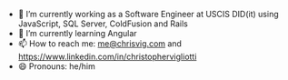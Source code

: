 - 🔭 I’m currently working as a Software Engineer at USCIS DID(it) using JavaScript, SQL Server, ColdFusion and Rails
- 🌱 I’m currently learning Angular
- 📫 How to reach me: me@chrisvig.com and https://www.linkedin.com/in/christophervigliotti
- 😄 Pronouns: he/him
